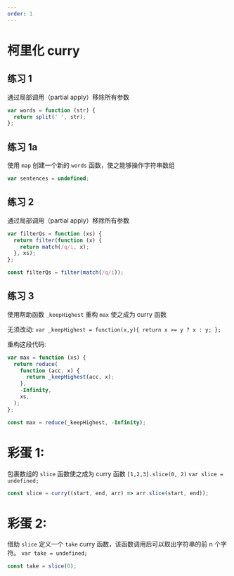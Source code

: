 ```yaml
---
order: 1
---
```


# 柯里化 curry

## 练习 1

通过局部调用（partial apply）移除所有参数

```javascript
var words = function (str) {
  return split(' ', str);
};
```

<code src="./demos/curry1.tsx"></code>

## 练习 1a

使用 `map` 创建一个新的 `words` 函数，使之能够操作字符串数组

```javascript
var sentences = undefined;
```

<code src="./demos/curry2.tsx"></code>

## 练习 2

通过局部调用（partial apply）移除所有参数

```javascript
var filterQs = function (xs) {
  return filter(function (x) {
    return match(/q/i, x);
  }, xs);
};
```

```javascript
const filterQs = filter(match(/q/i));
```

## 练习 3

使用帮助函数 `_keepHighest` 重构 `max` 使之成为 curry 函数

无须改动:
`var _keepHighest = function(x,y){ return x >= y ? x : y; };`

重构这段代码:

```javascript
var max = function (xs) {
  return reduce(
    function (acc, x) {
      return _keepHighest(acc, x);
    },
    -Infinity,
    xs,
  );
};
```

```javascript
const max = reduce(_keepHighest, -Infinity);
```

# 彩蛋 1:

包裹数组的 `slice` 函数使之成为 curry 函数
`[1,2,3].slice(0, 2)`
`var slice = undefined;`

```javascript
const slice = curry((start, end, arr) => arr.slice(start, end));
```

# 彩蛋 2:

借助 `slice` 定义一个 `take` curry 函数，该函数调用后可以取出字符串的前 n 个字符。
`var take = undefined;`

```javascript
const take = slice(0);
```
